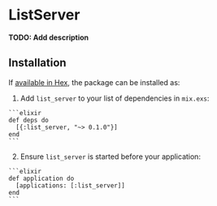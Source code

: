 # ListServer

**TODO: Add description**

## Installation

If [available in Hex](https://hex.pm/docs/publish), the package can be installed as:

  1. Add `list_server` to your list of dependencies in `mix.exs`:

    ```elixir
    def deps do
      [{:list_server, "~> 0.1.0"}]
    end
    ```

  2. Ensure `list_server` is started before your application:

    ```elixir
    def application do
      [applications: [:list_server]]
    end
    ```

